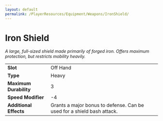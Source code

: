```yaml
---
layout: default
permalink: /PlayerResources/Equipment/Weapons/IronShield/
---
```

# Iron Shield
*A large, full-sized shield made primarily of forged iron. Offers maximum protection, but restricts mobility heavily.*

| | |
| :--------------------- | :------------------------------------------------------ |
| **Slot** | Off Hand |
| **Type** | Heavy |
| **Maximum Durability** | 3 |
| **Speed Modifier** | -4 |
| **Additional Effects** | Grants a major bonus to defense. Can be used for a shield bash attack. |